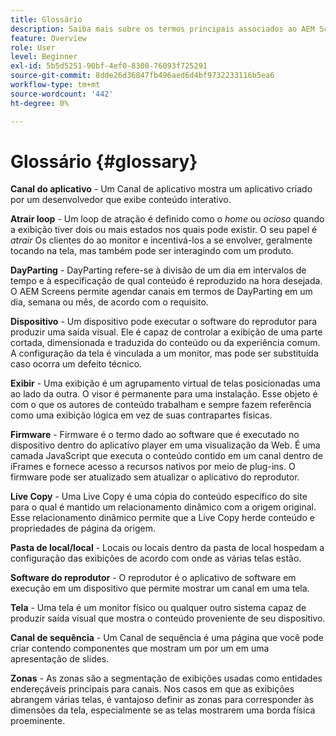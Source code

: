 ```yaml
---
title: Glossário
description: Saiba mais sobre os termos principais associados ao AEM Screens.
feature: Overview
role: User
level: Beginner
exl-id: 5b5d5251-90bf-4ef0-8300-76093f725291
source-git-commit: 8dde26d36847fb496aed6d4bf9732233116b5ea6
workflow-type: tm+mt
source-wordcount: '442'
ht-degree: 0%

---
```


# Glossário {#glossary}

**Canal do aplicativo** - Um Canal de aplicativo mostra um aplicativo criado por um desenvolvedor que exibe conteúdo interativo.

**Atrair loop** - Um loop de atração é definido como o *home* ou *ocioso* quando a exibição tiver dois ou mais estados nos quais pode existir. O seu papel é *atrair* Os clientes do ao monitor e incentivá-los a se envolver, geralmente tocando na tela, mas também pode ser interagindo com um produto.

**DayParting** - DayParting refere-se à divisão de um dia em intervalos de tempo e à especificação de qual conteúdo é reproduzido na hora desejada. O AEM Screens permite agendar canais em termos de DayParting em um dia, semana ou mês, de acordo com o requisito.

**Dispositivo** - Um dispositivo pode executar o software do reprodutor para produzir uma saída visual. Ele é capaz de controlar a exibição de uma parte cortada, dimensionada e traduzida do conteúdo ou da experiência comum. A configuração da tela é vinculada a um monitor, mas pode ser substituída caso ocorra um defeito técnico.

**Exibir** - Uma exibição é um agrupamento virtual de telas posicionadas uma ao lado da outra. O visor é permanente para uma instalação. Esse objeto é com o que os autores de conteúdo trabalham e sempre fazem referência como uma exibição lógica em vez de suas contrapartes físicas.

**Firmware** - Firmware é o termo dado ao software que é executado no dispositivo dentro do aplicativo player em uma visualização da Web. É uma camada JavaScript que executa o conteúdo contido em um canal dentro de iFrames e fornece acesso a recursos nativos por meio de plug-ins. O firmware pode ser atualizado sem atualizar o aplicativo do reprodutor.

**Live Copy** - Uma Live Copy é uma cópia do conteúdo específico do site para o qual é mantido um relacionamento dinâmico com a origem original. Esse relacionamento dinâmico permite que a Live Copy herde conteúdo e propriedades de página da origem.

**Pasta de local/local** - Locais ou locais dentro da pasta de local hospedam a configuração das exibições de acordo com onde as várias telas estão.

**Software do reprodutor** - O reprodutor é o aplicativo de software em execução em um dispositivo que permite mostrar um canal em uma tela.

**Tela** - Uma tela é um monitor físico ou qualquer outro sistema capaz de produzir saída visual que mostra o conteúdo proveniente de seu dispositivo.

**Canal de sequência** - Um Canal de sequência é uma página que você pode criar contendo componentes que mostram um por um em uma apresentação de slides.

**Zonas** - As zonas são a segmentação de exibições usadas como entidades endereçáveis principais para canais. Nos casos em que as exibições abrangem várias telas, é vantajoso definir as zonas para corresponder às dimensões da tela, especialmente se as telas mostrarem uma borda física proeminente.
